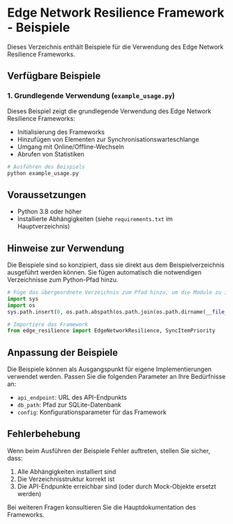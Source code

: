 # Edge Network Resilience Framework - Beispiele

Dieses Verzeichnis enthält Beispiele für die Verwendung des Edge Network Resilience Frameworks.

## Verfügbare Beispiele

### 1. Grundlegende Verwendung (`example_usage.py`)

Dieses Beispiel zeigt die grundlegende Verwendung des Edge Network Resilience Frameworks:

- Initialisierung des Frameworks
- Hinzufügen von Elementen zur Synchronisationswarteschlange
- Umgang mit Online/Offline-Wechseln
- Abrufen von Statistiken

```bash
# Ausführen des Beispiels
python example_usage.py
```

## Voraussetzungen

- Python 3.8 oder höher
- Installierte Abhängigkeiten (siehe `requirements.txt` im Hauptverzeichnis)

## Hinweise zur Verwendung

Die Beispiele sind so konzipiert, dass sie direkt aus dem Beispielverzeichnis ausgeführt werden können. Sie fügen automatisch die notwendigen Verzeichnisse zum Python-Pfad hinzu.

```python
# Füge das übergeordnete Verzeichnis zum Pfad hinzu, um die Module zu importieren
import sys
import os
sys.path.insert(0, os.path.abspath(os.path.join(os.path.dirname(__file__), '../../..')))

# Importiere das Framework
from edge_resilience import EdgeNetworkResilience, SyncItemPriority
```

## Anpassung der Beispiele

Die Beispiele können als Ausgangspunkt für eigene Implementierungen verwendet werden. Passen Sie die folgenden Parameter an Ihre Bedürfnisse an:

- `api_endpoint`: URL des API-Endpunkts
- `db_path`: Pfad zur SQLite-Datenbank
- `config`: Konfigurationsparameter für das Framework

## Fehlerbehebung

Wenn beim Ausführen der Beispiele Fehler auftreten, stellen Sie sicher, dass:

1. Alle Abhängigkeiten installiert sind
2. Die Verzeichnisstruktur korrekt ist
3. Die API-Endpunkte erreichbar sind (oder durch Mock-Objekte ersetzt werden)

Bei weiteren Fragen konsultieren Sie die Hauptdokumentation des Frameworks. 